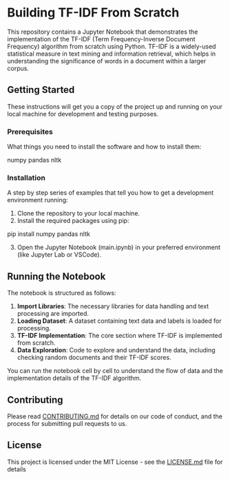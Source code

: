 # Building TF-IDF From Scratch

This repository contains a Jupyter Notebook that demonstrates the implementation of the TF-IDF (Term Frequency-Inverse Document Frequency) algorithm from scratch using Python. TF-IDF is a widely-used statistical measure in text mining and information retrieval, which helps in understanding the significance of words in a document within a larger corpus.

## Getting Started

These instructions will get you a copy of the project up and running on your local machine for development and testing purposes.

### Prerequisites

What things you need to install the software and how to install them:

numpy pandas nltk

### Installation

A step by step series of examples that tell you how to get a development environment running:

1. Clone the repository to your local machine.
2. Install the required packages using pip:

pip install numpy pandas nltk

3. Open the Jupyter Notebook (main.ipynb) in your preferred environment (like Jupyter Lab or VSCode).

## Running the Notebook

The notebook is structured as follows:

1. **Import Libraries**: The necessary libraries for data handling and text processing are imported.
2. **Loading Dataset**: A dataset containing text data and labels is loaded for processing.
3. **TF-IDF Implementation**: The core section where TF-IDF is implemented from scratch.
4. **Data Exploration**: Code to explore and understand the data, including checking random documents and their TF-IDF scores.

You can run the notebook cell by cell to understand the flow of data and the implementation details of the TF-IDF algorithm.

## Contributing

Please read [CONTRIBUTING.md](CONTRIBUTING.md) for details on our code of conduct, and the process for submitting pull requests to us.

## License

This project is licensed under the MIT License - see the [LICENSE.md](LICENSE.md) file for details
